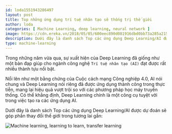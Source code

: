 ```yaml
---
id: loda1551943286497
layout: post
title: Top những ứng dụng trí tuệ nhân tạo sẽ thống trị thế giới
author: loda
categories: [ Machine Learning, deep learning, neural network ]
image: https://cdn.ereka.vn/2018/05/05/600eec890d081916dbd0bb73a285a215.jpg
description: Dưới đây là danh sách Top các ứng dụng Deep Learning/AI được dự đoán sẽ góp phần thay đổi thế giới trong tương lai.
type: machine-learning
---
```


Trong những năm vừa qua, sự xuất hiện của Deep Learning đã giống như một bàn đạp giúp cho ngành công nghệ `Trí tuệ nhân tạo (AI)` đạt được rất nhiều thành tựu nổi bật.

Nổi lên như một bằng chứng của Cuộc cách mạng Công nghiệp 4.0, AI nói chung và Deep Learning nói riêng đã được ứng dụng thành công trong thực tiễn, mang lại hiệu quả vượt trội so với các phương pháp học máy truyền thống. Có thể khẳng định, Deep Learning chính là một công cụ tuyệt vời trong việc tạo ra các ứng dụng AI.

Dưới đây là danh sách Top các ứng dụng Deep Learning/AI được dự đoán sẽ góp phần thay đổi thế giới trong tương lai gần:

<div class="wrapper-center">
    <img src="https://cdn.ereka.vn/2018/05/05/600eec890d081916dbd0bb73a285a215.jpg" alt="Machine learning, learning to learn, transfer learning"/>
</div>
